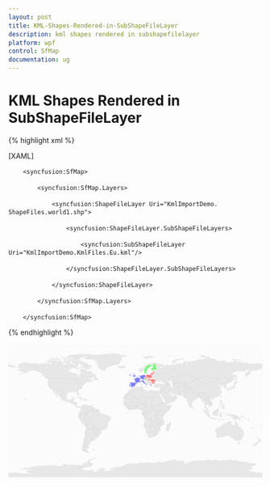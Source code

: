 ```yaml
---
layout: post
title: KML-Shapes-Rendered-in-SubShapeFileLayer
description: kml shapes rendered in subshapefilelayer
platform: wpf
control: SfMap
documentation: ug
---
```


# KML Shapes Rendered in SubShapeFileLayer


{% highlight xml %}


[XAML]



        <syncfusion:SfMap>

            <syncfusion:SfMap.Layers>

                <syncfusion:ShapeFileLayer Uri="KmlImportDemo. ShapeFiles.world1.shp">

                    <syncfusion:ShapeFileLayer.SubShapeFileLayers>

                        <syncfusion:SubShapeFileLayer Uri="KmlImportDemo.KmlFiles.Eu.kml"/>

                    </syncfusion:ShapeFileLayer.SubShapeFileLayers>

                </syncfusion:ShapeFileLayer>

            </syncfusion:SfMap.Layers>

        </syncfusion:SfMap>

{% endhighlight %}



![](KML-Shapes-Rendered-in-SubShapeFileLayer_images/KML-Shapes-Rendered-in-SubShapeFileLayer_img1.png)




